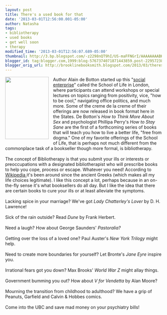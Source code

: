 ```yaml
---
layout: post
title: There's a used book for that
date: '2013-03-01T12:56:00.001-05:00'
author: Natasha
tags:
- bibliotherapy
- used books
- get well soon
- therapy
modified_time: '2013-03-01T12:56:07.689-05:00'
thumbnail: http://3.bp.blogspot.com/-z2298nQT9hI/US-maFFNGrI/AAAAAAAABKk/A0klGh75P-I/s72-c/04BOOK2-articleInline-v2.jpg
blogger_id: tag:blogger.com,1999:blog-5767374071871443859.post-2295723862630915708
blogger_orig_url: http://brooklinebooksmith.blogspot.com/2013/03/theres-used-book-for-that.html
---
```


<div class="separator" style="clear: both; text-align: center;"><a href="http://3.bp.blogspot.com/-z2298nQT9hI/US-maFFNGrI/AAAAAAAABKk/A0klGh75P-I/s1600/04BOOK2-articleInline-v2.jpg" imageanchor="1" style="clear: left; float: left; margin-bottom: 1em; margin-right: 1em;"><img border="0" height="200" src="http://3.bp.blogspot.com/-z2298nQT9hI/US-maFFNGrI/AAAAAAAABKk/A0klGh75P-I/s200/04BOOK2-articleInline-v2.jpg" width="140" /></a></div>Author Alain de Botton started up this "<a href="http://en.wikipedia.org/wiki/The_School_of_Life">social enterprise</a>" called the School of Life in London, where participants can attend workshops or special lectures on topics ranging from positivity, vice, "how to be cool," navigating office politics, and much more. Some of the creme de la creme of their offerings are now released in book format here in the States. De Botton's <i>How to Think More About Sex </i>and psychologist Phillipa Perry's <i>How to Stay Sane</i>&nbsp;are the first of a forthcoming series of books that will teach you how to live a better life, "free from dogma." One of my favorite offerings of the School of Life, that is perhaps not much different from the commonplace task of a bookseller though more formal, is bibliotherapy.<br /><br />The concept of Bibliotherapy is that you submit your ills or interests or preoccupations with a designated bibliotherapist who will prescribe books to help you cope, process or escape. Whatever you need! According to <a href="http://en.wikipedia.org/wiki/Bibliotherapy">Wikipedia&nbsp;</a>it's been around since the ancient Greeks (which makes all my life choices legitimate). I like this concept a lot, perhaps because in an on-the-fly sense it's what booksellers do all day. But I like the idea that there are certain books to cure your ills or at least alleviate the symptoms.<br /><br />Lacking spice in your marriage? We've got <i>Lady Chatterley's Lover </i>by D. H. Lawrence!<br /><br />Sick of the rain outside? Read <i>Dune </i>by Frank Herbert.<br /><br />Need a laugh? How about George Saunders' <i>Pastoralia?</i><br /><i><br /></i>Getting over the loss of a loved one? Paul Auster's <i>New York Trilogy</i> might help.<br /><br />Need to create more boundaries for yourself? Let Bronte's <i>Jane Eyre </i>inspire you.<br /><br />Irrational fears got you down? Max Brooks' <i>World War Z</i> might allay things.<br /><br />Government bumming you out? How about <i>V for Vendetta</i> by Alan Moore?<br /><br />Mourning the transition from childhood to adulthood? We have a grip of Peanuts, Garfield and Calvin &amp; Hobbes comics.<br /><br />Come into the UBC and save mad money on your psychiatry bills!